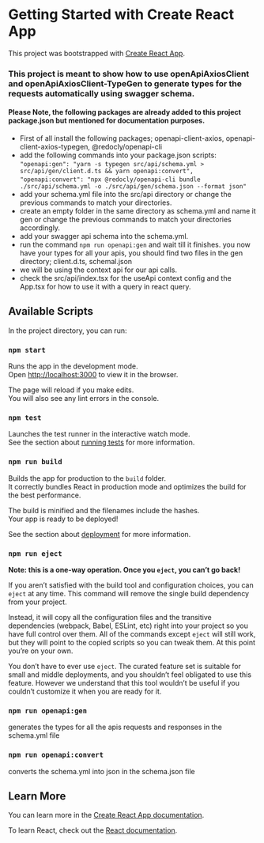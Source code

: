 # Getting Started with Create React App

This project was bootstrapped with [Create React App](https://github.com/facebook/create-react-app).

### This project is meant to show how to use openApiAxiosClient and openApiAxiosClient-TypeGen to generate types for the requests automatically using swagger schema.

#### Please Note, the following packages are already added to this project package.json but mentioned for documentation purposes.

- First of all install the following packages; openapi-client-axios, openapi-client-axios-typegen, @redocly/openapi-cli
- add the following commands into your package.json scripts:
    `"openapi:gen": "yarn -s typegen src/api/schema.yml > src/api/gen/client.d.ts && yarn openapi:convert",`
    `"openapi:convert": "npx @redocly/openapi-cli bundle ./src/api/schema.yml -o ./src/api/gen/schema.json --format json"`
- add your schema.yml file into the src/api directory or change the previous commands to match your directories.
- create an empty folder in the same directory as schema.yml and name it gen or change the previous commands to match your directories accordingly.
- add your swagger api schema into the schema.yml.
- run the command `npm run openapi:gen` and wait till it finishes. you now have your types for all your apis, you should find two files in the gen directory; client.d.ts, schemal.json
- we will be using the context api for our api calls.
- check the src/api/index.tsx for the useApi context config and the App.tsx for how to use it with a query in react query.

## Available Scripts

In the project directory, you can run:

### `npm start`

Runs the app in the development mode.\
Open [http://localhost:3000](http://localhost:3000) to view it in the browser.

The page will reload if you make edits.\
You will also see any lint errors in the console.

### `npm test`

Launches the test runner in the interactive watch mode.\
See the section about [running tests](https://facebook.github.io/create-react-app/docs/running-tests) for more information.

### `npm run build`

Builds the app for production to the `build` folder.\
It correctly bundles React in production mode and optimizes the build for the best performance.

The build is minified and the filenames include the hashes.\
Your app is ready to be deployed!

See the section about [deployment](https://facebook.github.io/create-react-app/docs/deployment) for more information.

### `npm run eject`

**Note: this is a one-way operation. Once you `eject`, you can’t go back!**

If you aren’t satisfied with the build tool and configuration choices, you can `eject` at any time. This command will remove the single build dependency from your project.

Instead, it will copy all the configuration files and the transitive dependencies (webpack, Babel, ESLint, etc) right into your project so you have full control over them. All of the commands except `eject` will still work, but they will point to the copied scripts so you can tweak them. At this point you’re on your own.

You don’t have to ever use `eject`. The curated feature set is suitable for small and middle deployments, and you shouldn’t feel obligated to use this feature. However we understand that this tool wouldn’t be useful if you couldn’t customize it when you are ready for it.

### `npm run openapi:gen`
 generates the types for all the apis requests and responses in the schema.yml file

### `npm run openapi:convert`
  converts the schema.yml into json in the schema.json file


## Learn More

You can learn more in the [Create React App documentation](https://facebook.github.io/create-react-app/docs/getting-started).

To learn React, check out the [React documentation](https://reactjs.org/).
